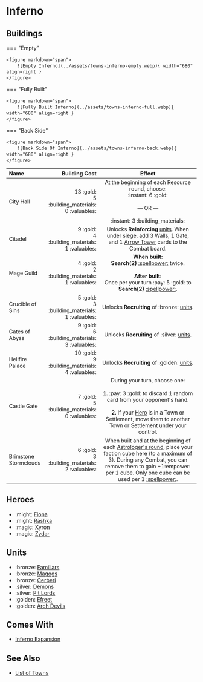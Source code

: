 # Inferno

## Buildings

=== "Empty"

    <figure markdown="span">
        ![Empty Inferno](../assets/towns-inferno-empty.webp){ width="680" align=right }
    </figure>

=== "Fully Built"

    <figure markdown="span">
        ![Fully Built Inferno](../assets/towns-inferno-full.webp){ width="680" align=right }
    </figure>

=== "Back Side"

    <figure markdown="span">
        ![Back Side Of Inferno](../assets/towns-inferno-back.webp){ width="680" align=right }
    </figure>

| Name | Building Cost | Effect |
| :--- | ---: | :---: |
| City Hall | 13 :gold:<br>5 :building_materials:<br>0 :valuables: | At the beginning of each Resource round, choose:<br>:instant: 6 :gold:<br><br>— OR —<br><br>:instant: 3 :building_materials: |
| Citadel | 9 :gold:<br>4 :building_materials:<br>1 :valuables: | Unlocks **Reinforcing** [units](#units). When under siege, add 3 Walls, 1 Gate, and 1 [Arrow Tower](../units/arrow_tower.md) cards to the Combat board. |
| Mage Guild | 4 :gold:<br>2 :building_materials:<br>1 :valuables: | **When built:**<br>**Search(2)** [:spellpower:](../spells/index.md) twice.<br><br>**After built:**<br>Once per your turn :pay: 5 :gold: to **Search(2)** [:spellpower:](../spells/index.md). |
| Crucible of Sins | 5 :gold:<br>3 :building_materials:<br>1 :valuables: | Unlocks **Recruiting** of :bronze: [units](#units). |
| Gates of Abyss | 9 :gold:<br>6 :building_materials:<br>3 :valuables: | Unlocks **Recruiting** of :silver: [units](#units). |
| Hellfire Palace | 10 :gold:<br>9 :building_materials:<br>4 :valuables: | Unlocks **Recruiting** of :golden: [units](#units). |
| Castle Gate | 7 :gold:<br>5 :building_materials:<br>0 :valuables: | During your turn, choose one:<br><br>**1.** :pay: 3 :gold: to discard 1 random card from your opponent's hand.<br><br>**2.** If your [Hero](#heroes) is in a Town or Settlement, move them to another Town or Settlement under your control. |
| Brimstone Stormclouds | 6 :gold:<br>3 :building_materials:<br>2 :valuables: | When built and at the beginning of each [Astrologer's round](../astrologers_proclaim/index.md), place your faction cube here (to a maximum of 3). During any Combat, you can remove them to gain +1:empower: per 1 cube. Only one cube can be used per 1 [:spellpower:](../spells/index.md). |


## Heroes

- :might: [Fiona](../heroes/fiona.md)
- :might: [Rashka](../heroes/rashka.md)
- :magic: [Xyron](../heroes/xyron.md)
- :magic: [Zydar](../heroes/zydar.md)


## Units

- :bronze: [Familiars](../units/familiars.md)
- :bronze: [Magogs](../units/magogs.md)
- :bronze: [Cerberi](../units/cerberi.md)
- :silver: [Demons](../units/demons.md)
- :silver: [Pit Lords](../units/pit_lords.md)
- :golden: [Efreet](../units/efreet.md)
- :golden: [Arch Devils](../units/arch_devils.md)


## Comes With

- [Inferno Expansion](../content/inferno_expansion.md)


## See Also

- [List of Towns](../towns/index.md)